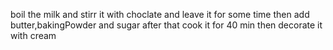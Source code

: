boil the milk and stirr it with choclate and leave it for some time 
then add butter,bakingPowder and sugar
after that cook it for 40 min 
then decorate it with cream 